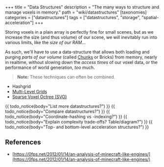 +++
title = "Data Structures"
description = "The many ways to structure and manage voxels in memory."
path = "wiki/datastructures"
[taxonomies]
categories = ["datastructures"]
tags = ["datastructures", "storage", "spatial-acceleration"]
+++

Storing voxels in a plain array is perfectly fine for small scenes,
but as we increase the size (and thus volume) of our scene,
we will inevitably run into various limits, like the *size of our RAM*...

As such, we'll have to use a data-structure that allows both
loading and purging *parts of our volume* (called [Chunks](/wiki/chunking) or Bricks)
from memory, nearly in realtime, without slowing down the *access times* of our voxel data,
or the performance of world generation, *too* much.

> **Note:** These techniques can often be combined.

- Hashgrid
- [Multi-Level Grids](/wiki/datastructures/multi-level-grid)
- [Sparse Voxel Octree (SVO)](/wiki/datastructures/sparse-voxel-octree)

{{ todo_notice(body="List more datastructures?") }}
{{ todo_notice(body="Compare datastructures?") }}
{{ todo_notice(body="Coordinate-hashing vs -indexing?") }}
{{ todo_notice(body="Explain complexity trade-offs? Table/diagram?") }}
{{ todo_notice(body="Top- and bottom-level acceleration structures?") }}

## References

- [https://0fps.net/2012/01/14/an-analysis-of-minecraft-like-engines/](https://0fps.net/2012/01/14/an-analysis-of-minecraft-like-engines/)
